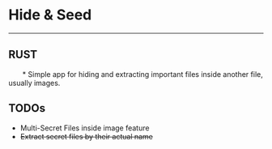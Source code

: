<h1>Hide & Seed</h1>
<hr />
<h2>RUST</h2>
<p> &nbsp;&nbsp;&nbsp;&nbsp;&nbsp;&nbsp; * Simple app for hiding and extracting important files inside another file, usually images.</p>

<h2>TODOs</h2>
<ul>
    <li>Multi-Secret Files inside image feature</li>
    <li><del>Extract secret files by their actual name</del></li>
</ul>